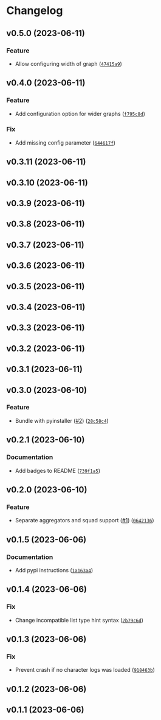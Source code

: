 # Changelog

<!--next-version-placeholder-->

## v0.5.0 (2023-06-11)

### Feature

* Allow configuring width of graph ([`47415a9`](https://github.com/agelito/eve-smarterbombing/commit/47415a987de1505773c860fc658dc5e8fbbcf21a))

## v0.4.0 (2023-06-11)

### Feature

* Add configuration option for wider graphs ([`f795c8d`](https://github.com/agelito/eve-smarterbombing/commit/f795c8d5b92fc07b23e441cf9c9d4003c06141ab))

### Fix

* Add missing config parameter ([`644617f`](https://github.com/agelito/eve-smarterbombing/commit/644617f0e4be3bc488f0d404c88ff671d1240072))

## v0.3.11 (2023-06-11)



## v0.3.10 (2023-06-11)



## v0.3.9 (2023-06-11)



## v0.3.8 (2023-06-11)



## v0.3.7 (2023-06-11)



## v0.3.6 (2023-06-11)



## v0.3.5 (2023-06-11)



## v0.3.4 (2023-06-11)



## v0.3.3 (2023-06-11)



## v0.3.2 (2023-06-11)



## v0.3.1 (2023-06-11)



## v0.3.0 (2023-06-10)

### Feature

* Bundle with pyinstaller ([#2](https://github.com/agelito/eve-smarterbombing/issues/2)) ([`28c58c4`](https://github.com/agelito/eve-smarterbombing/commit/28c58c40acbbeb6abc3744bbddbd0b8ae67287eb))

## v0.2.1 (2023-06-10)

### Documentation

* Add badges to README ([`739f1a5`](https://github.com/agelito/eve-smarterbombing/commit/739f1a5c883771bf825fd6b209556b0f0bf05196))

## v0.2.0 (2023-06-10)

### Feature

* Separate aggregators and squad support ([#1](https://github.com/agelito/eve-smarterbombing/issues/1)) ([`0642136`](https://github.com/agelito/eve-smarterbombing/commit/06421360adfb1e21fa78c0f78912b774005939a3))

## v0.1.5 (2023-06-06)

### Documentation

* Add pypi instructions ([`1a163a4`](https://github.com/agelito/eve-smarterbombing/commit/1a163a43c562416e64240ab209f5d75329b05eae))

## v0.1.4 (2023-06-06)

### Fix

* Change incompatible list type hint syntax ([`2b79c6d`](https://github.com/agelito/eve-smarterbombing/commit/2b79c6d4fd334827e6f0a45646ccfb706687d453))

## v0.1.3 (2023-06-06)

### Fix

* Prevent crash if no character logs was loaded ([`918463b`](https://github.com/agelito/eve-smarterbombing/commit/918463b8e99e59b7357162c702ac82e0c12be00d))

## v0.1.2 (2023-06-06)



## v0.1.1 (2023-06-06)


